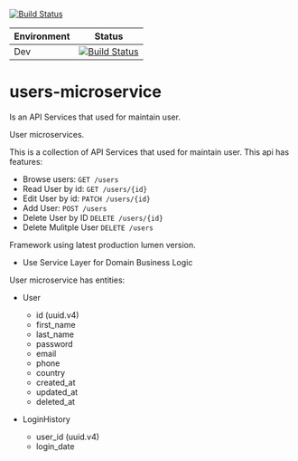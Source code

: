 [![Build Status](https://travis-ci.org/danis24/user-microservice.svg?branch=master)](https://travis-ci.org/danis24/user-microservice)

| Environment  | Status |
| ------------- | ------------- |
| Dev  | [![Build Status](https://travis-ci.org/danis24/user-microservice.svg?branch=develop)](https://travis-ci.org/danis24/user-microservice)  |

# users-microservice

Is an API Services that used for maintain user.

User microservices.

This is a collection of API Services that used for maintain user.
This api has features:
- Browse users:
`GET /users`
- Read User by id:
`GET /users/{id}`
- Edit User by id:
`PATCH /users/{id}`
- Add User:
`POST /users`
- Delete User by ID
`DELETE /users/{id}`
- Delete Mulitple User
`DELETE /users`


Framework using latest production lumen version.
- Use Service Layer for Domain Business Logic

User microservice has entities:

- User
    - id (uuid.v4)
    - first_name
    - last_name
    - password
    - email
    - phone
    - country
    - created_at
    - updated_at
    - deleted_at

- LoginHistory
    - user_id (uuid.v4)
    - login_date
